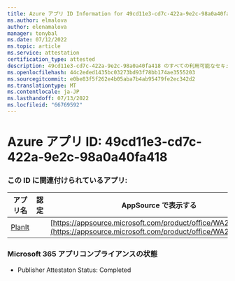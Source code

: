 ```yaml
---
title: Azure アプリ ID Information for 49cd11e3-cd7c-422a-9e2c-98a0a40fa418
ms.author: elmalova
author: elenamalova
manager: tonybal
ms.date: 07/12/2022
ms.topic: article
ms.service: attestation
certification_type: attested
description: 49cd11e3-cd7c-422a-9e2c-98a0a40fa418 のすべての利用可能なセキュリティとコンプライアンス情報。
ms.openlocfilehash: 44c2eded1435bc03273bd93f78bb174ae3555203
ms.sourcegitcommit: e0be83f5f262e4b05aba7b4ab95479fe2ec342d2
ms.translationtype: MT
ms.contentlocale: ja-JP
ms.lasthandoff: 07/13/2022
ms.locfileid: "66769592"
---
```

# <a name="azure-app-id-49cd11e3-cd7c-422a-9e2c-98a0a40fa418"></a>Azure アプリ ID: 49cd11e3-cd7c-422a-9e2c-98a0a40fa418


### <a name="apps-associated-with-this-id"></a>この ID に関連付けられているアプリ:
| **アプリ名** | **認定** | **AppSource で表示する** |
|--------------|---------------|-----------------------|
| [PlanIt](../forward/WA200004211.md) |  | [https://appsource.microsoft.com/product/office/WA200004211](https://appsource.microsoft.com/product/office/WA200004211) |

### <a name="microsoft-365-app-compliance-status"></a>Microsoft 365 アプリコンプライアンスの状態
- Publisher Attestaton Status: Completed
